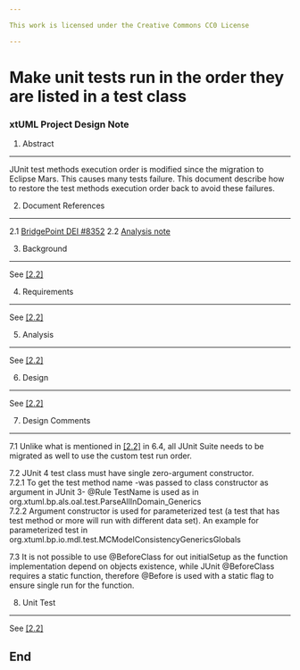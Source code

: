 ```yaml
---

This work is licensed under the Creative Commons CC0 License

---
```


# Make unit tests run in the order they are listed in a test class
### xtUML Project Design Note


1. Abstract
-----------
JUnit test methods execution order is modified since the migration to Eclipse 
Mars. This causes many tests failure.
This document describe how to restore the test methods execution order back to 
avoid these failures.  

2. Document References
----------------------

<a id="2.1"></a>2.1 [BridgePoint DEI #8352](https://support.onefact.net/issues/8352) 
<a id="2.2"></a>2.2 [Analysis note](https://github.com/nmohamad/bridgepoint/blob/8005_Test_Orderring/doc-bridgepoint/notes/8005_Test_Orderring/8005_Test_Orderring_ant.md) 

3. Background
-------------
See [[2.2]](#2.2)  

4. Requirements
---------------
See [[2.2]](#2.2)  

5. Analysis
-----------
See [[2.2]](#2.2)  

6. Design
---------
See [[2.2]](#2.2)  

7. Design Comments
------------------
7.1 Unlike what is mentioned in [[2.2]](#2.2) in 6.4, all JUnit Suite needs to be
migrated as well to use the custom test run order. 

7.2 JUnit 4 test class must have single zero-argument constructor.  
7.2.1 To get the test method name -was passed to class constructor as argument 
in JUnit 3- @Rule TestName is used as in org.xtuml.bp.als.oal.test.ParseAllInDomain_Generics  
7.2.2 Argument constructor is used for parameterized test (a test that has test 
method or more will run with different data set). An example for parameterized
test in org.xtuml.bp.io.mdl.test.MCModelConsistencyGenericsGlobals  

7.3 It is not possible to use @BeforeClass for out initialSetup as the function
implementation depend on objects existence, while JUnit @BeforeClass requires a 
static function, therefore @Before is used with a static flag to ensure single 
run for the function.  

8. Unit Test
------------
See [[2.2]](#2.2)   

End
---

